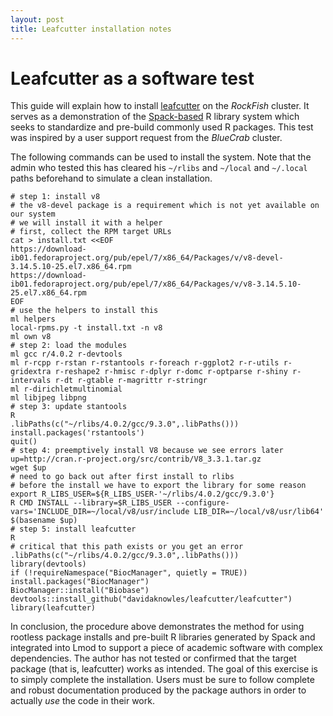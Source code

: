 ```yaml
---
layout: post
title: Leafcutter installation notes
---
```


# Leafcutter as a software test

This guide will explain how to install [leafcutter](https://davidaknowles.github.io/leafcutter/articles/Installation.html) on the *RockFish* cluster. It serves as a demonstration of the [Spack-based]() R library system which seeks to standardize and pre-build commonly used R packages. This test was inspired by a user support request from the *BlueCrab* cluster.

The following commands can be used to install the system. Note that the admin who tested this has cleared his `~/rlibs` and `~/local` and `~/.local` paths beforehand to simulate a clean installation.

~~~
# step 1: install v8
# the v8-devel package is a requirement which is not yet available on our system
# we will install it with a helper
# first, collect the RPM target URLs
cat > install.txt <<EOF
https://download-ib01.fedoraproject.org/pub/epel/7/x86_64/Packages/v/v8-devel-3.14.5.10-25.el7.x86_64.rpm
https://download-ib01.fedoraproject.org/pub/epel/7/x86_64/Packages/v/v8-3.14.5.10-25.el7.x86_64.rpm
EOF
# use the helpers to install this
ml helpers
local-rpms.py -t install.txt -n v8
ml own v8
# step 2: load the modules
ml gcc r/4.0.2 r-devtools
ml r-rcpp r-rstan r-rstantools r-foreach r-ggplot2 r-r-utils r-gridextra r-reshape2 r-hmisc r-dplyr r-domc r-optparse r-shiny r-intervals r-dt r-gtable r-magrittr r-stringr
ml r-dirichletmultinomial
ml libjpeg libpng
# step 3: update stantools
R
.libPaths(c("~/rlibs/4.0.2/gcc/9.3.0",.libPaths()))
install.packages('rstantools')
quit()
# step 4: preemptively install V8 because we see errors later
up=http://cran.r-project.org/src/contrib/V8_3.3.1.tar.gz
wget $up
# need to go back out after first install to rlibs
# before the install we have to export the library for some reason
export R_LIBS_USER=${R_LIBS_USER-'~/rlibs/4.0.2/gcc/9.3.0'}
R CMD INSTALL --library=$R_LIBS_USER --configure-vars='INCLUDE_DIR=~/local/v8/usr/include LIB_DIR=~/local/v8/usr/lib64' $(basename $up)
# step 5: install leafcutter
R
# critical that this path exists or you get an error
.libPaths(c("~/rlibs/4.0.2/gcc/9.3.0",.libPaths()))
library(devtools)
if (!requireNamespace("BiocManager", quietly = TRUE)) install.packages("BiocManager")
BiocManager::install("Biobase")
devtools::install_github("davidaknowles/leafcutter/leafcutter")
library(leafcutter)
~~~

In conclusion, the procedure above demonstrates the method for using rootless package installs and pre-built R libraries generated by Spack and integrated into Lmod to support a piece of academic software with complex dependencies. The author has not tested or confirmed that the target package (that is, leafcutter) works as intended. The goal of this exercise is to simply complete the installation. Users must be sure to follow complete and robust documentation produced by the package authors in order to actually *use* the code in their work.